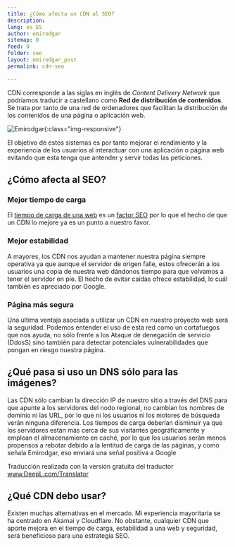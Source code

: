 ```yaml
---
title: ¿Cómo afecta un CDN al SEO?
description: 
lang: es_ES
author: emirodgar
sitemap: 0
feed: 0
folder: seo
layout: emirodgar_post
permalink: cdn-seo

---
```


CDN corresponde a las siglas en inglés de *Content Delivery Network* que podríamos traducir a castellano como **Red de distribución de contenidos**.  Se trata por tanto de una red de ordenadores que facilitan la distribución de los contenidos de una página o aplicación web.

![Emirodgar](https://i.imgur.com/lzH6nBd.png){:class="img-responsive"}

El objetivo de estos sistemas es por tanto mejorar el rendimiento y la experiencia de los usuarios al interactuar con una aplicación o página web evitando que esta tenga que antender y servir todas las peticiones.

## ¿Cómo afecta al SEO?

### Mejor tiempo de carga

El [tiempo de carga de una web](https://emirodgar.com/mejorar-tiempo-carga-web) es un [factor SEO](https://emirodgar.com/factores-seo) por lo que el hecho de que un CDN lo mejore ya es un punto a nuestro favor.

### Mejor estabilidad

A mayores, los CDN nos ayudan a mantener nuestra página siempre operativa ya que aunque el servidor de origen falle, estos ofrecerán a los usuarios una copia de nuestra web dándonos tiempo para que volvamos a tener el servidor en pie. El hecho de evitar caídas ofrece estabilidad, lo cuál también es apreciado por Google.

### Página más segura

Una última ventaja asociada a utilizar un CDN en nuestro proyecto web será la seguridad. Podemos entender el uso de esta red como un cortafuegos que nos ayuda, no sólo frente a los Ataque de denegación de servicio (DdosS) sino también para detectar potenciales vulnerabilidades que pongan en riesgo nuestra página.

## ¿Qué pasa si uso un DNS sólo para las imágenes?

Las CDN sólo cambian la dirección IP de nuestro sitio a través del DNS para que apunte a los servidores del nodo regional, no cambian los nombres de dominio ni las URL, por lo que ni los usuarios ni los motores de búsqueda verán ninguna diferencia. Los tiempos de carga deberían disminuir ya que los servidores están más cerca de sus visitantes geográficamente y emplean el almacenamiento en caché, por lo que los usuarios serán menos propensos a rebotar debido a la lentitud de carga de las páginas, y como señala Emirodgar, eso enviará una señal positiva a Google

Traducción realizada con la versión gratuita del traductor www.DeepL.com/Translator


## ¿Qué CDN debo usar?

Existen muchas alternativas en el mercado. Mi experiencia mayoritaria se ha centrado en Akamai y Cloudflare. No obstante, cualquier CDN que aporte mejora en el tiempo de carga, estabilidad a una web y seguridad, será beneficioso para una estrategia SEO.
<!--stackedit_data:
eyJoaXN0b3J5IjpbLTM0MTk0ODU3MywtMTA0Njg4MzE4NV19
-->